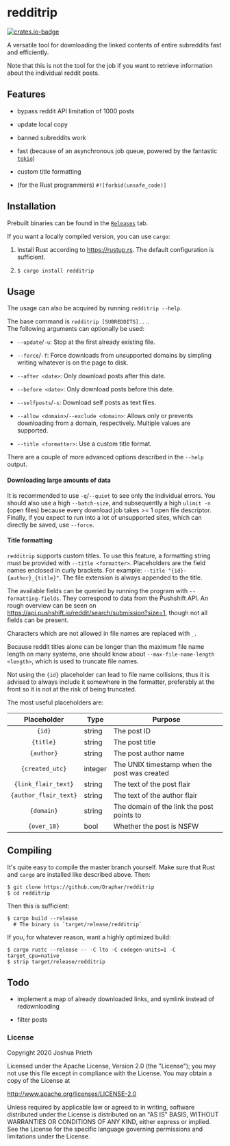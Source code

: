 # redditrip

[![crates.io-badge]][crates.io]

[crates.io-badge]: https://img.shields.io/crates/v/redditrip?style=flat-square 
[crates.io]: https://crates.io/crates/redditrip

A versatile tool for downloading the linked contents of entire subreddits fast and efficiently.

Note that this is not the tool for the job if you want to retrieve information about the individual reddit posts.

## Features

- bypass reddit API limitation of 1000 posts

- update local copy

- banned subreddits work

- fast (because of an asynchronous job queue, powered by the fantastic [`tokio`])

- custom title formatting

- (for the Rust programmers) `#![forbid(unsafe_code)]`

## Installation

Prebuilt binaries can be found in the [`Releases`] tab.

If you want a locally compiled version, you can use `cargo`:

1. Install Rust according to https://rustup.rs.
   The default configuration is sufficient.

2. `$ cargo install redditrip`

## Usage

The usage can also be acquired by running `redditrip --help`. 

The base command is `redditrip [SUBREDDITS]...`.  
The following arguments can optionally be used:

- `--update`/`-u`: Stop at the first already existing file.

- `--force`/`-f`: Force downloads from unsupported domains by simpling writing whatever is on the page to disk.

- `--after <date>`: Only download posts after this date.

- `--before <date>`: Only download posts before this date.

- `--selfposts`/`-s`: Download self posts as text files.

- `--allow <domain>`/`--exclude <domain>`: Allows only or prevents downloading from a domain, respectively. Multiple values are supported.

- `--title <formatter>`: Use a custom title format.

There are a couple of more advanced options described in the `--help` output.

#### Downloading large amounts of data

It is recommended to use `-q`/`--quiet` to see only the individual errors.
You should also use a high `--batch-size`, and subsequently a high `ulimit -n` (open files) because every download job takes >= 1 open file descriptor.
Finally, if you expect to run into a lot of unsupported sites, which can directly be saved, use `--force`.

#### Title formatting

`redditrip` supports custom titles. To use this feature, a formatting string must be provided with `--title <formatter>`.
Placeholders are the field names enclosed in curly brackets. For example: `--title "{id}-{author}_{title}"`.
The file extension is always appended to the title.

The available fields can be queried by running the program with `--formatting-fields`.
They correspond to data from the Pushshift API.
An rough overview can be seen on https://api.pushshift.io/reddit/search/submission?size=1, though not all fields can be present.

Characters which are not allowed in file names are replaced with `_`.

Because reddit titles alone can be longer than the maximum file name length on many systems, one should know about `--max-file-name-length <length>`,
which is used to truncate file names.

Not using the `{id}` placeholder can lead to file name collisions, thus it is advised to always include it somewhere in the formatter,
preferably at the front so it is not at the risk of being truncated.

The most useful placeholders are:

| Placeholder | Type | Purpose |
| :---------: | ---- | ------- |
| `{id}` | string | The post ID |
| `{title}` | string | The post title |
| `{author}` | string | The post author name |
| `{created_utc}` | integer | The UNIX timestamp when the post was created |
| `{link_flair_text}` | string | The text of the post flair |
| `{author_flair_text}` | string | The text of the author flair |
| `{domain}` | string | The domain of the link the post points to |
| `{over_18}` | bool | Whether the post is NSFW |

## Compiling

It's quite easy to compile the master branch yourself.
Make sure that Rust and `cargo` are installed like described above.
Then:

```
$ git clone https://github.com/Draphar/redditrip
$ cd redditrip
```

Then this is sufficient:

```
$ cargo build --release
  # The binary is `target/release/redditrip`
```

If you, for whatever reason, want a highly optimized build:

```
$ cargo rustc --release -- -C lto -C codegen-units=1 -C target_cpu=native
$ strip target/release/redditrip
```

## Todo

- implement a map of already downloaded links, and symlink instead of redownloading

- filter posts

### License

Copyright 2020 Joshua Prieth

Licensed under the Apache License, Version 2.0 (the "License");
you may not use this file except in compliance with the License.
You may obtain a copy of the License at

http://www.apache.org/licenses/LICENSE-2.0

Unless required by applicable law or agreed to in writing, software
distributed under the License is distributed on an "AS IS" BASIS,
WITHOUT WARRANTIES OR CONDITIONS OF ANY KIND, either express or implied.
See the License for the specific language governing permissions and
limitations under the License.

[`Releases`]: https://github.com/Draphar/redditrip/releases
[`tokio`]: https://tokio.rs/
